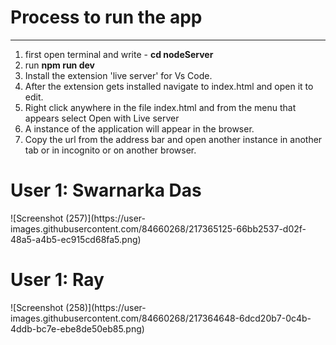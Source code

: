<h1>Process to run the app</h1>
<hr>
<ol>
  <li>first open terminal and write - <b>cd nodeServer</b></li>
  <li>run <b>npm run dev</b></li>
  <li>Install the extension 'live server' for Vs Code.</li>
  <li>After the extension gets installed navigate to index.html and open it to edit.</li>
  <li>Right click anywhere in the file index.html and from the menu that appears select Open with Live server</li>
  <li>A instance of the application will appear in the browser.</li>
  <li>Copy the url from the address bar and open another instance in another tab or in incognito or on another browser.</li>
</ol>

<h1>User 1: Swarnarka Das</h1>
![Screenshot (257)](https://user-images.githubusercontent.com/84660268/217365125-66bb2537-d02f-48a5-a4b5-ec915cd68fa5.png)

<h1>User 1: Ray</h1>
![Screenshot (258)](https://user-images.githubusercontent.com/84660268/217364648-6dcd20b7-0c4b-4ddb-bc7e-ebe8de50eb85.png)
